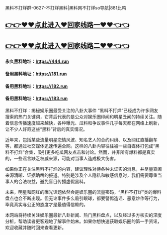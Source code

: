 黑料不打烊群-0627-不打烊黑料|黑料网不打烊so导航|881比鸭

## [👉👉♥♥点此进入♥回家线路一♥♥👈👈](https://unpkg.com/182run/index.html)
## [👉👉♥♥点此进入♥回家线路二♥♥👈👈](https://unpkg.com/182-1run/index.html)

#### 永久黑料地址：https://444.run
#### 备用黑料地址：https://181.run
#### 备用黑料地址：https://182.run
#### 备用黑料地址：https://183.run

黑料不打烊：揭秘娱乐圈最受关注的八卦大事件
“黑料不打烊”已经成为许多网友搜索的热门关键词，它背后代表的是公众对娱乐圈绯闻和明星丑闻的持续关注。随着信息传播速度越来越快，各种曝光、瓜料和争议事件几乎每天都在网络上刷新，让不少人好奇这些“黑料”背后的真实情况。

近年来，包括某些流量明星恋情风波、知名艺人的合约纠纷、以及网红直播翻车等，都通过社交媒体迅速传遍全网。这样的八卦内容往往被一些自媒体打包成“黑料不打烊”合集，吸引更多吃瓜网友点击和讨论。然而，并非所有爆料都是真实的，一些谣言缺乏权威来源，可能对当事人造成极大伤害。

如果你正在关注黑料不打烊的内容，建议理性对待各种未证实的消息，并尽量查阅来源清晰、证据确凿的报道。特别是涉及个人隐私和敏感信息时，我们需要尊重当事人的合法权益，避免盲目传播虚假黑料。

未来，明星和网红的曝光话题依然会是娱乐圈的流量密码，“黑料不打烊”类的爆料盘点也会不断出现。但无论事件多么吸引眼球，都要警惕造谣、恶意炒作等行为，毕竟真实与公正的态度才是最值得信赖的。

本网站将持续关注娱乐圈最新八卦新闻、热门黑料盘点，以及经过多方核实的深度分析，帮助读者更客观地了解事件始末。如果你想快速获取娱乐圈的第一手资讯，欢迎收藏并随时回来查看更新。

